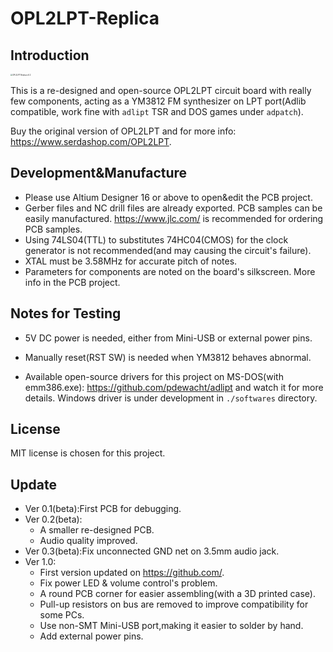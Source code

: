 # OPL2LPT-Replica
## Introduction
<img src=".\OPL2LPT Replica v0.2.jpg" alt="OPL2LPT Replica v0.2" style="zoom: 20%;" />

This is a re-designed and open-source OPL2LPT circuit board with really few components, acting as a YM3812 FM synthesizer on LPT port(Adlib compatible, work fine with `adlipt` TSR and DOS games under `adpatch`).

Buy the original version of OPL2LPT and for more info: https://www.serdashop.com/OPL2LPT.

## Development&Manufacture
- Please use Altium Designer 16 or above to open&edit the PCB project.
- Gerber files and NC drill files are already exported. PCB samples can be easily manufactured. https://www.jlc.com/ is recommended for ordering PCB samples.
- Using 74LS04(TTL) to substitutes 74HC04(CMOS) for the clock generator is not recommended(and may causing the circuit's failure).
- XTAL must be 3.58MHz for accurate pitch of notes.
- Parameters for components are noted on the board's silkscreen. More info in the PCB project.  
## Notes for Testing
- 5V DC power is needed, either from Mini-USB or external power pins.

- Manually reset(RST SW) is needed when YM3812 behaves abnormal.

- Available open-source drivers for this project on MS-DOS(with emm386.exe): https://github.com/pdewacht/adlipt and watch it for more details. Windows driver is under development in `./softwares` directory.
## License
MIT license is chosen for this project.
## Update
- Ver 0.1(beta):First PCB for debugging.
- Ver 0.2(beta):
  - A smaller re-designed PCB. 
  - Audio quality improved.
- Ver 0.3(beta):Fix unconnected GND net on 3.5mm audio jack.
- Ver 1.0:
  - First version updated on https://github.com/.
  - Fix power LED & volume control's problem.
  - A round PCB corner for easier assembling(with a 3D printed case).
  - Pull-up resistors on bus are removed to improve compatibility for some PCs.
  - Use non-SMT Mini-USB port,making it easier to solder by hand.
  - Add external power pins.
